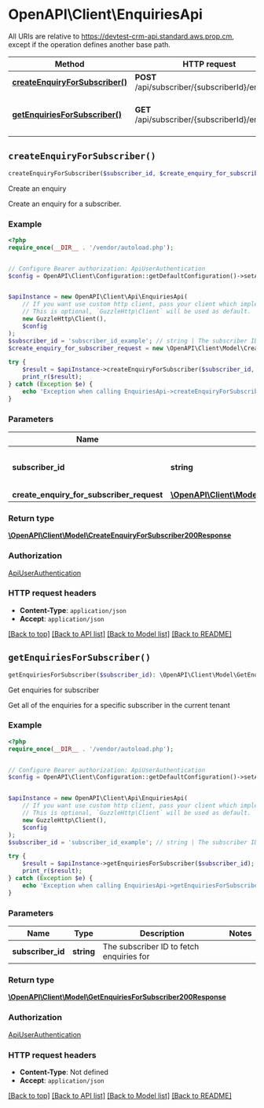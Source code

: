 # OpenAPI\Client\EnquiriesApi

All URIs are relative to https://devtest-crm-api.standard.aws.prop.cm, except if the operation defines another base path.

| Method | HTTP request | Description |
| ------------- | ------------- | ------------- |
| [**createEnquiryForSubscriber()**](EnquiriesApi.md#createEnquiryForSubscriber) | **POST** /api/subscriber/{subscriberId}/enquiry | Create an enquiry |
| [**getEnquiriesForSubscriber()**](EnquiriesApi.md#getEnquiriesForSubscriber) | **GET** /api/subscriber/{subscriberId}/enquiries | Get enquiries for subscriber |


## `createEnquiryForSubscriber()`

```php
createEnquiryForSubscriber($subscriber_id, $create_enquiry_for_subscriber_request): \OpenAPI\Client\Model\CreateEnquiryForSubscriber200Response
```

Create an enquiry

Create an enquiry for a subscriber.

### Example

```php
<?php
require_once(__DIR__ . '/vendor/autoload.php');


// Configure Bearer authorization: ApiUserAuthentication
$config = OpenAPI\Client\Configuration::getDefaultConfiguration()->setAccessToken('YOUR_ACCESS_TOKEN');


$apiInstance = new OpenAPI\Client\Api\EnquiriesApi(
    // If you want use custom http client, pass your client which implements `GuzzleHttp\ClientInterface`.
    // This is optional, `GuzzleHttp\Client` will be used as default.
    new GuzzleHttp\Client(),
    $config
);
$subscriber_id = 'subscriber_id_example'; // string | The subscriber ID to add an enquiry for
$create_enquiry_for_subscriber_request = new \OpenAPI\Client\Model\CreateEnquiryForSubscriberRequest(); // \OpenAPI\Client\Model\CreateEnquiryForSubscriberRequest

try {
    $result = $apiInstance->createEnquiryForSubscriber($subscriber_id, $create_enquiry_for_subscriber_request);
    print_r($result);
} catch (Exception $e) {
    echo 'Exception when calling EnquiriesApi->createEnquiryForSubscriber: ', $e->getMessage(), PHP_EOL;
}
```

### Parameters

| Name | Type | Description  | Notes |
| ------------- | ------------- | ------------- | ------------- |
| **subscriber_id** | **string**| The subscriber ID to add an enquiry for | |
| **create_enquiry_for_subscriber_request** | [**\OpenAPI\Client\Model\CreateEnquiryForSubscriberRequest**](../Model/CreateEnquiryForSubscriberRequest.md)|  | [optional] |

### Return type

[**\OpenAPI\Client\Model\CreateEnquiryForSubscriber200Response**](../Model/CreateEnquiryForSubscriber200Response.md)

### Authorization

[ApiUserAuthentication](../../README.md#ApiUserAuthentication)

### HTTP request headers

- **Content-Type**: `application/json`
- **Accept**: `application/json`

[[Back to top]](#) [[Back to API list]](../../README.md#endpoints)
[[Back to Model list]](../../README.md#models)
[[Back to README]](../../README.md)

## `getEnquiriesForSubscriber()`

```php
getEnquiriesForSubscriber($subscriber_id): \OpenAPI\Client\Model\GetEnquiriesForSubscriber200Response
```

Get enquiries for subscriber

Get all of the enquiries for a specific subscriber in the current tenant

### Example

```php
<?php
require_once(__DIR__ . '/vendor/autoload.php');


// Configure Bearer authorization: ApiUserAuthentication
$config = OpenAPI\Client\Configuration::getDefaultConfiguration()->setAccessToken('YOUR_ACCESS_TOKEN');


$apiInstance = new OpenAPI\Client\Api\EnquiriesApi(
    // If you want use custom http client, pass your client which implements `GuzzleHttp\ClientInterface`.
    // This is optional, `GuzzleHttp\Client` will be used as default.
    new GuzzleHttp\Client(),
    $config
);
$subscriber_id = 'subscriber_id_example'; // string | The subscriber ID to fetch enquiries for

try {
    $result = $apiInstance->getEnquiriesForSubscriber($subscriber_id);
    print_r($result);
} catch (Exception $e) {
    echo 'Exception when calling EnquiriesApi->getEnquiriesForSubscriber: ', $e->getMessage(), PHP_EOL;
}
```

### Parameters

| Name | Type | Description  | Notes |
| ------------- | ------------- | ------------- | ------------- |
| **subscriber_id** | **string**| The subscriber ID to fetch enquiries for | |

### Return type

[**\OpenAPI\Client\Model\GetEnquiriesForSubscriber200Response**](../Model/GetEnquiriesForSubscriber200Response.md)

### Authorization

[ApiUserAuthentication](../../README.md#ApiUserAuthentication)

### HTTP request headers

- **Content-Type**: Not defined
- **Accept**: `application/json`

[[Back to top]](#) [[Back to API list]](../../README.md#endpoints)
[[Back to Model list]](../../README.md#models)
[[Back to README]](../../README.md)
